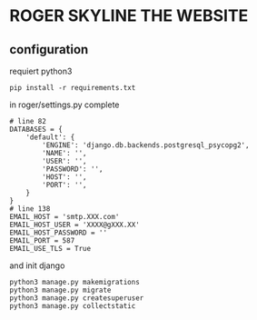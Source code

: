 # ROGER SKYLINE THE WEBSITE


## configuration

requiert python3

	pip install -r requirements.txt

in roger/settings.py complete

	# line 82
	DATABASES = {
	    'default': {
	        'ENGINE': 'django.db.backends.postgresql_psycopg2',
	        'NAME': '',
	        'USER': '',
	        'PASSWORD': '',
	        'HOST': '',
	        'PORT': '',
	    }
	}
	# line 138
	EMAIL_HOST = 'smtp.XXX.com'
	EMAIL_HOST_USER = 'XXXX@gXXX.XX'
	EMAIL_HOST_PASSWORD = ''
	EMAIL_PORT = 587
	EMAIL_USE_TLS = True

and init django

	python3 manage.py makemigrations
	python3 manage.py migrate
	python3 manage.py createsuperuser
	python3 manage.py collectstatic

